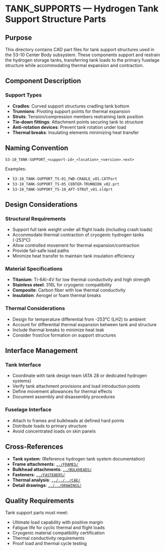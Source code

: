 # TANK_SUPPORTS — Hydrogen Tank Support Structure Parts

## Purpose

This directory contains CAD part files for tank support structures used in the 53-10 Center Body subsystem. These components support and restrain the hydrogen storage tanks, transferring tank loads to the primary fuselage structure while accommodating thermal expansion and contraction.

## Component Description

### Support Types
- **Cradles**: Curved support structures cradling tank bottom
- **Trunnions**: Pivoting support points for thermal expansion
- **Struts**: Tension/compression members restraining tank position
- **Tie-down fittings**: Attachment points securing tank to structure
- **Anti-rotation devices**: Prevent tank rotation under load
- **Thermal breaks**: Insulating elements minimizing heat transfer

## Naming Convention

```
53-10_TANK-SUPPORT_<support-id>_<location>_<version>.<ext>
```

Examples:
- `53-10_TANK-SUPPORT_TS-01_FWD-CRADLE_v01.CATPart`
- `53-10_TANK-SUPPORT_TS-05_CENTER-TRUNNION_v02.prt`
- `53-10_TANK-SUPPORT_TS-10_AFT-STRUT_v01.sldprt`

## Design Considerations

### Structural Requirements
- Support full tank weight under all flight loads (including crash loads)
- Accommodate thermal contraction of cryogenic hydrogen tanks (-253°C)
- Allow controlled movement for thermal expansion/contraction
- Provide fail-safe load paths
- Minimize heat transfer to maintain tank insulation efficiency

### Material Specifications
- **Titanium**: Ti-6Al-4V for low thermal conductivity and high strength
- **Stainless steel**: 316L for cryogenic compatibility
- **Composite**: Carbon fiber with low thermal conductivity
- **Insulation**: Aerogel or foam thermal breaks

### Thermal Considerations
- Design for temperature differential from -253°C (LH2) to ambient
- Account for differential thermal expansion between tank and structure
- Include thermal breaks to minimize heat leak
- Consider frost/ice formation on support structures

## Interface Management

### Tank Interface
- Coordinate with tank design team (ATA 28 or dedicated hydrogen systems)
- Verify tank attachment provisions and load introduction points
- Define movement allowances for thermal effects
- Document assembly and disassembly procedures

### Fuselage Interface
- Attach to frames and bulkheads at defined hard points
- Distribute loads to primary structure
- Avoid concentrated loads on skin panels

## Cross-References

- **Tank system**: (Reference hydrogen tank system documentation)
- **Frame attachments**: [`../FRAMES/`](../FRAMES/)
- **Bulkhead attachments**: [`../BULKHEADS/`](../BULKHEADS/)
- **Fasteners**: [`../FASTENERS/`](../FASTENERS/)
- **Thermal analysis**: [`../../../CAE/`](../../../CAE/)
- **Detail drawings**: [`../../DRAWINGS/`](../../DRAWINGS/)

## Quality Requirements

Tank support parts must meet:
- Ultimate load capability with positive margin
- Fatigue life for cyclic thermal and flight loads
- Cryogenic material compatibility certification
- Thermal conductivity requirements
- Proof load and thermal cycle testing
